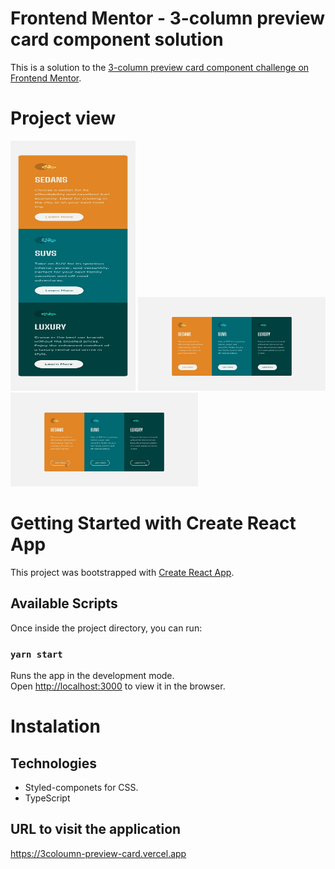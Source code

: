 # Frontend Mentor - 3-column preview card component solution

This is a solution to the [3-column preview card component challenge on Frontend Mentor](https://www.frontendmentor.io/challenges/3column-preview-card-component-pH92eAR2-). 

# Project view

  <img src="public/img/mobile-design.jpg" alt="Mobile design" width="200" height="400">
  <img src="public/img/desktop-design.jpg" alt="Desktop design" width="300" height="150">
  <img src="public/img/active-states.jpg" alt="Desktop active states" width="300" height="150">

# Getting Started with Create React App

This project was bootstrapped with [Create React App](https://github.com/facebook/create-react-app).

## Available Scripts

Once inside the project directory, you can run:

### `yarn start`

Runs the app in the development mode.\
Open [http://localhost:3000](http://localhost:3000) to view it in the browser.

# Instalation

## Technologies
- Styled-componets for CSS.
- TypeScript

## URL to visit the application

https://3coloumn-preview-card.vercel.app
